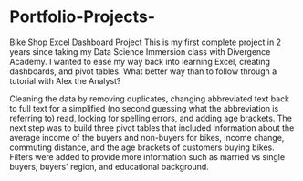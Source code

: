 # Portfolio-Projects-
Bike Shop Excel Dashboard Project 
This is my first complete project in 2 years since taking my Data Science Immersion class with Divergence Academy. I wanted to ease my way back into learning Excel, creating dashboards, and pivot tables. What better way than to follow through a tutorial with Alex the Analyst? 

Cleaning the data by removing duplicates, changing abbreviated text back to full text for a simplified (no second guessing what the abbreviation is referring to) read, looking for spelling errors, and adding age brackets. The next step was to build three pivot tables that included information about the average income of the buyers and non-buyers for bikes, income change, commuting distance, and the age brackets of customers buying bikes. Filters were added to provide more information such as married vs single buyers, buyers' region, and educational background. 

